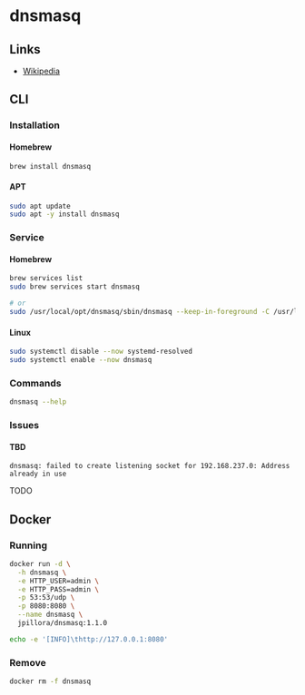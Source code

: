 # dnsmasq

## Links

- [Wikipedia](https://en.wikipedia.org/wiki/Dnsmasq)

## CLI

### Installation

#### Homebrew

```sh
brew install dnsmasq
```

#### APT

```sh
sudo apt update
sudo apt -y install dnsmasq
```

### Service

#### Homebrew

```sh
brew services list
sudo brew services start dnsmasq

# or
sudo /usr/local/opt/dnsmasq/sbin/dnsmasq --keep-in-foreground -C /usr/local/etc/dnsmasq.conf -7 /usr/local/etc/dnsmasq.d,\*.conf
```

#### Linux

```sh
sudo systemctl disable --now systemd-resolved
sudo systemctl enable --now dnsmasq
```

### Commands

```sh
dnsmasq --help
```

### Issues

#### TBD

```log
dnsmasq: failed to create listening socket for 192.168.237.0: Address already in use
```

<!--
brew cleanup --dry-run
brew cleanup
-->

TODO

## Docker

### Running

```sh
docker run -d \
  -h dnsmasq \
  -e HTTP_USER=admin \
  -e HTTP_PASS=admin \
  -p 53:53/udp \
  -p 8080:8080 \
  --name dnsmasq \
  jpillora/dnsmasq:1.1.0
```

```sh
echo -e '[INFO]\thttp://127.0.0.1:8080'
```

### Remove

```sh
docker rm -f dnsmasq
```
